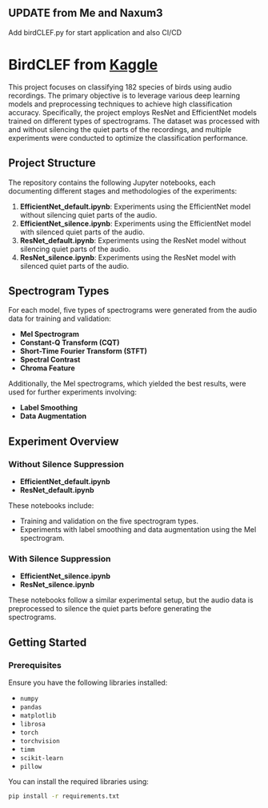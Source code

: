 ## UPDATE from Me and Naxum3
Add birdCLEF.py for start application and also CI/CD

# BirdCLEF from [Kaggle](https://www.kaggle.com/competitions/birdclef-2024)



This project focuses on classifying 182 species of birds using audio recordings. The primary objective is to leverage various deep learning models and preprocessing techniques to achieve high classification accuracy. Specifically, the project employs ResNet and EfficientNet models trained on different types of spectrograms. The dataset was processed with and without silencing the quiet parts of the recordings, and multiple experiments were conducted to optimize the classification performance.

## Project Structure

The repository contains the following Jupyter notebooks, each documenting different stages and methodologies of the experiments:

1. **EfficientNet_default.ipynb**: Experiments using the EfficientNet model without silencing quiet parts of the audio.
2. **EfficientNet_silence.ipynb**: Experiments using the EfficientNet model with silenced quiet parts of the audio.
3. **ResNet_default.ipynb**: Experiments using the ResNet model without silencing quiet parts of the audio.
4. **ResNet_silence.ipynb**: Experiments using the ResNet model with silenced quiet parts of the audio.

## Spectrogram Types

For each model, five types of spectrograms were generated from the audio data for training and validation:
- **Mel Spectrogram**
- **Constant-Q Transform (CQT)**
- **Short-Time Fourier Transform (STFT)**
- **Spectral Contrast**
- **Chroma Feature**

Additionally, the Mel spectrograms, which yielded the best results, were used for further experiments involving:
- **Label Smoothing**
- **Data Augmentation**

## Experiment Overview

### Without Silence Suppression
- **EfficientNet_default.ipynb**
- **ResNet_default.ipynb**

These notebooks include:
- Training and validation on the five spectrogram types.
- Experiments with label smoothing and data augmentation using the Mel spectrogram.

### With Silence Suppression
- **EfficientNet_silence.ipynb**
- **ResNet_silence.ipynb**

These notebooks follow a similar experimental setup, but the audio data is preprocessed to silence the quiet parts before generating the spectrograms.

## Getting Started

### Prerequisites

Ensure you have the following libraries installed:
- `numpy`
- `pandas`
- `matplotlib`
- `librosa`
- `torch`
- `torchvision`
- `timm`
- `scikit-learn`
- `pillow`

You can install the required libraries using:
```sh
pip install -r requirements.txt

